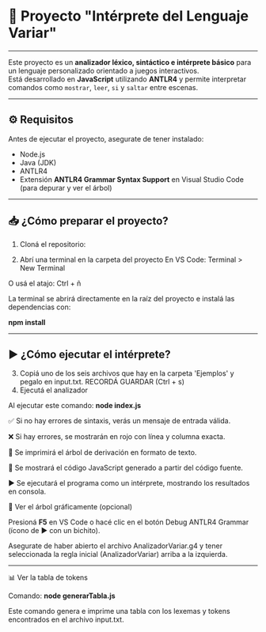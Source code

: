 # 📘 Proyecto "Intérprete del Lenguaje Variar"

---

Este proyecto es un **analizador léxico, sintáctico e intérprete básico** para un lenguaje personalizado orientado a juegos interactivos.  
Está desarrollado en **JavaScript** utilizando **ANTLR4** y permite interpretar comandos como `mostrar`, `leer`, `si` y `saltar` entre escenas.

---

## ⚙️ Requisitos

Antes de ejecutar el proyecto, asegurate de tener instalado:

- Node.js  
- Java (JDK)  
- ANTLR4  
- Extensión **ANTLR4 Grammar Syntax Support** en Visual Studio Code (para depurar y ver el árbol)  

---

## 📥 ¿Cómo preparar el proyecto?

1. Cloná el repositorio: 

2. Abrí una terminal en la carpeta del proyecto
En VS Code: Terminal > New Terminal

O usá el atajo: Ctrl + ñ

La terminal se abrirá directamente en la raíz del proyecto e instalá las dependencias con:

**npm install**

---

## ▶️ ¿Cómo ejecutar el intérprete?

3. Copiá uno de los seis archivos que hay en la carpeta 'Ejemplos' y pegalo en input.txt. RECORDÁ GUARDAR (Ctrl + s)
4. Ejecutá el analizador

Al ejecutar este comando: **node index.js**

✅ Si no hay errores de sintaxis, verás un mensaje de entrada válida.

❌ Si hay errores, se mostrarán en rojo con línea y columna exacta.

🌳 Se imprimirá el árbol de derivación en formato de texto.

📝 Se mostrará el código JavaScript generado a partir del código fuente.

▶️ Se ejecutará el programa como un intérprete, mostrando los resultados en consola.

🔎 Ver el árbol gráficamente (opcional)

Presioná **F5** en VS Code o hacé clic en el botón Debug ANTLR4 Grammar (ícono de ▶️ con un bichito).

Asegurate de haber abierto el archivo AnalizadorVariar.g4 y tener seleccionada la regla inicial (AnalizadorVariar) arriba a la izquierda.

---

📊 Ver la tabla de tokens

Comando: **node generarTabla.js**

Este comando genera e imprime una tabla con los lexemas y tokens encontrados en el archivo input.txt.

